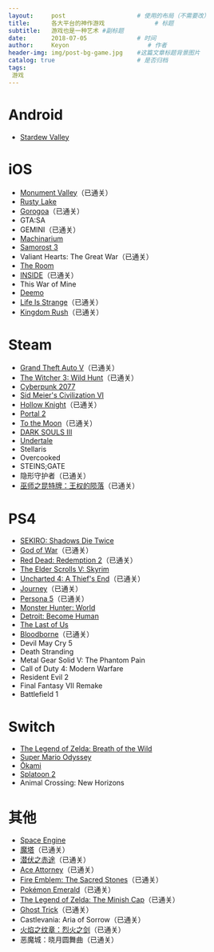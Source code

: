```yaml
---
layout:     post                    # 使用的布局（不需要改）
title:      各大平台的神作游戏              # 标题 
subtitle:   游戏也是一种艺术 #副标题
date:       2018-07-05              # 时间
author:     Keyon                      # 作者
header-img: img/post-bg-game.jpg    #这篇文章标题背景图片
catalog: true                       # 是否归档
tags:
 游戏
---
```


# Android
* [Stardew Valley](https://www.stardewvalley.net/)

# iOS
* [Monument Valley](https://www.monumentvalleygame.com/mv1)（已通关）
* [Rusty Lake](http://www.rustylake.com/)
* [Gorogoa](http://gorogoa.com/)（已通关）
* GTA:SA
* GEMINI（已通关）
* [Machinarium](https://amanita-design.net/games/machinarium.html)
* [Samorost 3](https://amanita-design.net/games/samorost3.html)
* Valiant Hearts: The Great War（已通关）
* [The Room](https://www.fireproofgames.com/games/the-room)
* [INSIDE](https://playdead.com/games/inside/)（已通关）
* This War of Mine
* [Deemo](https://www.rayark.com/g/deemo/)
* [Life Is Strange](https://lifeisstrange.square-enix-games.com/en-us)（已通关）
* [Kingdom Rush](http://www.kingdomrush.com/)（已通关）

# Steam
* [Grand Theft Auto V](https://www.rockstargames.com/V/)（已通关）
* [The Witcher 3: Wild Hunt](https://thewitcher.com/en/witcher3)（已通关）
* [Cyberpunk 2077](https://www.cyberpunk.net/)
* [Sid Meier's Civilization VI](https://civilization.com/)
* [Hollow Knight](https://hollowknight.com/)（已通关）
* [Portal 2](http://www.thinkwithportals.com/)
* [To the Moon](https://freebirdgames.com/zh/to_the_moon/)（已通关）
* [DARK SOULS III](https://en.bandainamcoent.eu/dark-souls/dark-souls-iii)
* [Undertale](https://undertale.com/)
* Stellaris
* Overcooked
* STEINS;GATE
* 隐形守护者（已通关）
* [巫师之昆特牌：王权的陨落](https://www.playgwent.cn/activity/buy)（已通关）

# PS4
* [SEKIRO: Shadows Die Twice](https://www.sekirothegame.com/)
* [God of War](https://godofwar.playstation.com/)（已通关）
* [Red Dead: Redemption 2](https://www.rockstargames.com/reddeadredemption2/)（已通关）
* [The Elder Scrolls V: Skyrim](www.elderscrolls.com)
* [Uncharted 4: A Thief's End](https://www.unchartedthegame.com/en-us/)（已通关）
* [Journey](http://thatgamecompany.com/journey/)（已通关）
* [Persona 5](http://persona5.jp/)（已通关）
* [Monster Hunter: World](http://www.capcom.co.jp/monsterhunter/world/)
* [Detroit: Become Human](https://www.playstation.com/en-us/games/detroit-become-human-ps4/)
* [The Last of Us](https://www.thelastofus.playstation.com/)
* [Bloodborne](https://www.playstation.com/en-us/games/bloodborne-ps4/)（已通关）
* Devil May Cry 5
* Death Stranding
* Metal Gear Solid V: The Phantom Pain
* Call of Duty 4: Modern Warfare
* Resident Evil 2
* Final Fantasy VII Remake
* Battlefield 1

# Switch
* [The Legend of Zelda: Breath of the Wild](https://www.nintendo.co.jp/zelda/)
* [Super Mario Odyssey](https://supermario.nintendo.com/)
* [Ōkami](http://www.capcom.co.jp/o-kami/)
* [Splatoon 2](https://splatoon.nintendo.com/)
* Animal Crossing: New Horizons

# 其他
* [Space Engine](http://spaceengine.org/)
* [魔塔](http://www.4399.com/flash/1749_1.htm)（已通关）
* [潜伏之赤途](https://ssz66666.github.io/qfzct-66rpg/)（已通关）
* [Ace Attorney](http://www.ace-attorney.com/)（已通关）
* [Fire Emblem: The Sacred Stones](https://www.nintendo.co.jp/n08/be8j/)（已通关）
* [Pokémon Emerald](https://www.pokemon.co.jp/game/gba/emerald/summary.html)（已通关）
* [The Legend of Zelda: The Minish Cap](https://www.nintendo.co.jp/n08/bzmj/)（已通关）
* [Ghost Trick](http://www.capcom.co.jp/product/detail.php?id=304)（已通关）
* Castlevania: Aria of Sorrow（已通关）
* [火焰之纹章：烈火之剑](https://www.nintendo.co.jp/n08/ae7j/)（已通关）
* 恶魔城：晓月圆舞曲（已通关）